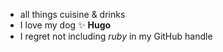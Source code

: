 - all things cuisine & drinks
- I love my dog ✨ **Hugo**
- I regret not including *ruby* in my GitHub handle
